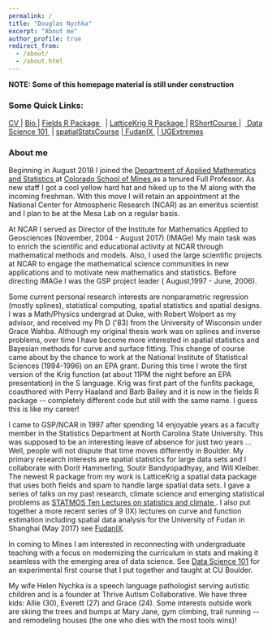 ```yaml
---
permalink: /
title: "Douglas Nychka"
excerpt: "About me"
author_profile: true
redirect_from: 
  - /about/
  - /about.html
---
```

**NOTE: Some of this homepage material is still under construction**
<h3>Some Quick Links:</h3>

<p><strong></strong></p>
<a href="https://dnychka.github.io/cv/"> CV </a> |
<a href="https://dnychka.github.io/files/NychkaBio.txt"> Bio </a> | 
 <a href="https://github.com/NCAR/Fields">Fields R Package </a>&nbsp; | 
<a href="https://github.com/NCAR/LatticeKrig">  LatticeKrig R Package </a>|
<a href="https://drive.google.com/drive/folders/19CqTlQRQ_IIKDcEGAm15JJctkwpaIQ2_?usp=sharing"> RShortCourse </a>|
&nbsp;<a href="https://drive.google.com/drive/folders/0Bzm0rn5FoGxRSk1CWHp1RlB5VkE?usp=sharing"> Data Science 101 </a>&nbsp;| <a href="https://drive.google.com/drive/folders/0Bzm0rn5FoGxRaWU5aXZkczdGVms?usp=sharing">spatialStatsCourse</a>&nbsp;|<a href="https://drive.google.com/open?id=1JJtOVblrvGCDTGLMn4z3g9aBG50gT4Hj"> FudanIX </a>&nbsp;|<a href="https://drive.google.com/open?id=18x1zMxyX2BpGmiHIj9oI0k8awoeuF8TA"> UGExtremes </a>


<h3>About me</h3>

Beginning in August 2018 I joined the
<a href="http://inside.mines.edu/AMS-home"> Department of Applied
Mathematics and Statistics </a> at <a href="http://inside.mines.edu/AMS-home">  Colorado School of Mines
</a>
as a tenured
Full Professor.  As new staff I got a cool yellow hard hat and hiked
up 
to the M along with the incoming freshman.  With this move I will retain an
appointment at the National Center for Atmospheric Research (NCAR) as
an emeritus scientist and I plan to be at the Mesa Lab on a regular
basis.

At NCAR I served as  Director of the Institute for Mathematics Applied
to Geosciences (November, 2004 - August 2017) (IMAGe)  My main task
was to enrich the scientific and educational activity at NCAR through
mathematical methods and models. Also, I used the large scientific
projects at NCAR to engage the mathematical science communities in new
applications and to motivate new mathematics and statistics. Before
directing IMAGe I was the GSP project leader ( August,1997 - June, 2006).


Some current personal research interests are nonparametric regression
(mostly splines), statistical computing, spatial statistics and
spatial designs. I was a Math/Physics undergrad at Duke, with Robert
Wolpert as my advisor, and received my Ph D ('83) from the University
of Wisconsin under Grace Wahba. Although my original thesis work was
on splines and inverse problems, over time I have become more
interested in spatial statistics and Bayesian methods for curve and
surface fitting. This change of course came about by the chance to
work at the National Institute of Statistical Sciences (1994-1996) on
an EPA grant. During this time I wrote the first version of the Krig
function (at about 11PM the night before an EPA presentation) in the S
language. Krig was first part of the funfits package, coauthored with
Perry Haaland and Barb Bailey and it is now in the fields R package --
completely different code but still with the same name. I guess this
is like my career!

I came to GSP/NCAR in 1997 after spending 14 enjoyable years as a
faculty member in the Statistics Department at North Carolina State
University. This was supposed to be an interesting leave of absence
for just two years ... Well, people will not dispute that time moves
differently in Boulder. My primary research interests are spatial
statistics for large data sets and I collaborate with Dorit Hammerling, Soutir Bandyopadhyay, and Will Kleiber. The newest R
package from my work is LatticeKrig a spatial data package that uses
both fields and spam to handle large spatial data sets.  I gave a
series of talks on my past research, climate science and emerging
statistical problems as 
 <a href="https://www.statmos.washington.edu/?p=42"> STATMOS Ten Lectures on statistics and
climate </a>. I also put together a more recent series of 9 (IX)
lectures on curve and function estimation including spatial data analysis
for the University of Fudan in Shanghai (May 2017) see
<a
href="https://drive.google.com/open?id=1JJtOVblrvGCDTGLMn4z3g9aBG50gT4Hj">FudanIX</a>.

In coming to Mines I am interested in reconnecting with undergraduate
teaching with a focus on modernizing the curriculum in stats and
making it seamless with the emerging area of data science. See <a
href="https://drive.google.com/drive/folders/0Bzm0rn5FoGxRSk1CWHp1RlB5VkE?usp=sharing">Data
Science 101</a> for an experimental first course that I put together and
taught at CU Boulder. 




My wife Helen Nychka is a speech language pathologist serving autistic
children and is a founder at Thrive Autism Collaborative. We have three kids: Allie (30), Everett (27) and Grace (24). Some interests outside work are skiing the trees and bumps at Mary Jane, gym climbing, trail running -- and remodeling houses (the one who dies with the most tools wins)! 
